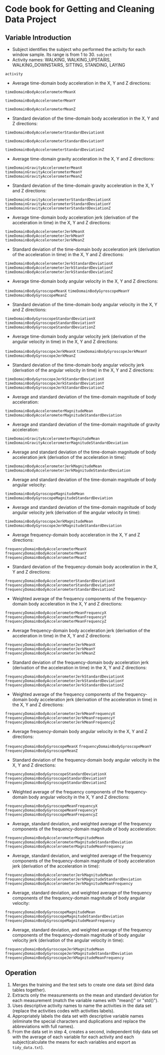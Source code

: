 # Code book for Getting and Cleaning Data Project

## Variable Introduction

* Subject identifies the subject who performed the activity for each window sample. Its range is from 1 to 30.
 `subject`
* Activity names:  WALKING, WALKING_UPSTAIRS, WALKING_DOWNSTAIRS, SITTING, STANDING, LAYING

 `activity`
   
* Average time-domain body acceleration in the X, Y and Z directions:


`timeDomainBodyAccelerometerMeanX`

`timeDomainBodyAccelerometerMeanY`

`timeDomainBodyAccelerometerMeanZ`


* Standard deviation of the time-domain body acceleration in the X, Y and Z directions:


`timeDomainBodyAccelerometerStandardDeviationX`

`timeDomainBodyAccelerometerStandardDeviationY`

`timeDomainBodyAccelerometerStandardDeviationZ`


* Average time-domain gravity acceleration in the X, Y and Z directions:

`timeDomainGravityAccelerometerMeanX`
`timeDomainGravityAccelerometerMeanY`
`timeDomainGravityAccelerometerMeanZ`

* Standard deviation of the time-domain gravity acceleration in the X, Y and Z directions:

`timeDomainGravityAccelerometerStandardDeviationX`
`timeDomainGravityAccelerometerStandardDeviationY`
`timeDomainGravityAccelerometerStandardDeviationZ`

* Average time-domain body acceleration jerk (derivation of the acceleration in time) in the X, Y and Z directions:

`timeDomainBodyAccelerometerJerkMeanX`
`timeDomainBodyAccelerometerJerkMeanY`
`timeDomainBodyAccelerometerJerkMeanZ`

* Standard deviation of the time-domain body acceleration jerk (derivation of the acceleration in time) in the X, Y and Z directions:

`timeDomainBodyAccelerometerJerkStandardDeviationX`
`timeDomainBodyAccelerometerJerkStandardDeviationY`
`timeDomainBodyAccelerometerJerkStandardDeviationZ`

* Average time-domain body angular velocity in the X, Y and Z directions:

`timeDomainBodyGyroscopeMeanX`
`timeDomainBodyGyroscopeMeanY`
`timeDomainBodyGyroscopeMeanZ`

* Standard deviation of the time-domain body angular velocity in the X, Y and Z directions:

`timeDomainBodyGyroscopeStandardDeviationX`
`timeDomainBodyGyroscopeStandardDeviationY`
`timeDomainBodyGyroscopeStandardDeviationZ`

* Average time-domain body angular velocity jerk (derivation of the angular velocity in time) in the X, Y and Z directions:

`timeDomainBodyGyroscopeJerkMeanX`
`timeDomainBodyGyroscopeJerkMeanY`
`timeDomainBodyGyroscopeJerkMeanZ`

* Standard deviation of the time-domain body angular velocity jerk (derivation of the angular velocity in time) in the X, Y and Z directions:

`timeDomainBodyGyroscopeJerkStandardDeviationX`
`timeDomainBodyGyroscopeJerkStandardDeviationY`
`timeDomainBodyGyroscopeJerkStandardDeviationZ`

* Average and standard deviation of the time-domain magnitude of body acceleration:

`timeDomainBodyAccelerometerMagnitudeMean`
`timeDomainBodyAccelerometerMagnitudeStandardDeviation`

* Average and standard deviation of the time-domain magnitude of gravity acceleration:

`timeDomainGravityAccelerometerMagnitudeMean`
`timeDomainGravityAccelerometerMagnitudeStandardDeviation`

* Average and standard deviation of the time-domain magnitude of body acceleration jerk (derivation of the acceleration in time):

`timeDomainBodyAccelerometerJerkMagnitudeMean`
`timeDomainBodyAccelerometerJerkMagnitudeStandardDeviation`

* Average and standard deviation of the time-domain magnitude of body angular velocity:

`timeDomainBodyGyroscopeMagnitudeMean`
`timeDomainBodyGyroscopeMagnitudeStandardDeviation`

* Average and standard deviation of the time-domain magnitude of body angular velocity jerk (derivation of the angular velocity in time):

`timeDomainBodyGyroscopeJerkMagnitudeMean`
`timeDomainBodyGyroscopeJerkMagnitudeStandardDeviation`


* Average frequency-domain body acceleration in the X, Y and Z directions:

`frequencyDomainBodyAccelerometerMeanX`
`frequencyDomainBodyAccelerometerMeanY`
`frequencyDomainBodyAccelerometerMeanZ`

* Standard deviation of the frequency-domain body acceleration in the X, Y and Z directions:

`frequencyDomainBodyAccelerometerStandardDeviationX`
`frequencyDomainBodyAccelerometerStandardDeviationY`
`frequencyDomainBodyAccelerometerStandardDeviationZ`

* Weighted average of the frequency components of the frequency-domain body acceleration in the X, Y and Z directions:

`frequencyDomainBodyAccelerometerMeanFrequencyX`
`frequencyDomainBodyAccelerometerMeanFrequencyY`
`frequencyDomainBodyAccelerometerMeanFrequencyZ`

* Average frequency-domain body acceleration jerk (derivation of the acceleration in time) in the X, Y and Z directions:

`frequencyDomainBodyAccelerometerJerkMeanX`
`frequencyDomainBodyAccelerometerJerkMeanY`
`frequencyDomainBodyAccelerometerJerkMeanZ`

* Standard deviation of the frequency-domain body acceleration jerk (derivation of the acceleration in time) in the X, Y and Z directions:

`frequencyDomainBodyAccelerometerJerkStandardDeviationX`
`frequencyDomainBodyAccelerometerJerkStandardDeviationY`
`frequencyDomainBodyAccelerometerJerkStandardDeviationZ`

* Weighted average of the frequency components of the frequency-domain body acceleration jerk (derivation of the acceleration in time) in the X, Y and Z directions:

`frequencyDomainBodyAccelerometerJerkMeanFrequencyX`
`frequencyDomainBodyAccelerometerJerkMeanFrequencyY`
`frequencyDomainBodyAccelerometerJerkMeanFrequencyZ`

* Average frequency-domain body angular velocity in the X, Y and Z directions:

`frequencyDomainBodyGyroscopeMeanX`
`frequencyDomainBodyGyroscopeMeanY`
`frequencyDomainBodyGyroscopeMeanZ`

* Standard deviation of the frequency-domain body angular velocity in the X, Y and Z directions:

`frequencyDomainBodyGyroscopeStandardDeviationX`
`frequencyDomainBodyGyroscopeStandardDeviationY`
`frequencyDomainBodyGyroscopeStandardDeviationZ`

* Weighted average of the frequency components of the frequency-domain body angular velocity in the X, Y and Z directions:

`frequencyDomainBodyGyroscopeMeanFrequencyX`
`frequencyDomainBodyGyroscopeMeanFrequencyY`
`frequencyDomainBodyGyroscopeMeanFrequencyZ`

* Average, standard deviation, and weighted average of the frequency components of the frequency-domain magnitude of body acceleration:

`frequencyDomainBodyAccelerometerMagnitudeMean`
`frequencyDomainBodyAccelerometerMagnitudeStandardDeviation`
`frequencyDomainBodyAccelerometerMagnitudeMeanFrequency`

* Average, standard deviation, and weighted average of the frequency components of the frequency-domain magnitude of body acceleration jerk (derivation of the acceleration in time):

`frequencyDomainBodyAccelerometerJerkMagnitudeMean`
`frequencyDomainBodyAccelerometerJerkMagnitudeStandardDeviation`
`frequencyDomainBodyAccelerometerJerkMagnitudeMeanFrequency`

* Average, standard deviation, and weighted average of the frequency components of the frequency-domain magnitude of body angular velocity:

`frequencyDomainBodyGyroscopeMagnitudeMean`
`frequencyDomainBodyGyroscopeMagnitudeStandardDeviation`
`frequencyDomainBodyGyroscopeMagnitudeMeanFrequency`

* Average, standard deviation, and weighted average of the frequency components of the frequency-domain magnitude of body angular velocity jerk (derivation of the angular velocity in time):

`frequencyDomainBodyGyroscopeJerkMagnitudeMean`
`frequencyDomainBodyGyroscopeJerkMagnitudeStandardDeviation`
`frequencyDomainBodyGyroscopeJerkMagnitudeMeanFrequency`

## Operation

1. Merges the training and the test sets to create one data set (bind data tables together).
2. Extracts only the measurements on the mean and standard deviation for each measurement (match the variable names with "mean()" or "std()").
3. Uses descriptive activity names to name the activities in the data set (replace the activities codes with activities labels).
4. Appropriately labels the data set with descriptive variable names (eliminate the special characters and duplications and replace the abbreviations with full names).
5. From the data set in step 4, creates a second, independent tidy data set with the average of each variable for each activity and each subject(calculate the means for each variables and export as `tidy_data.txt`).
